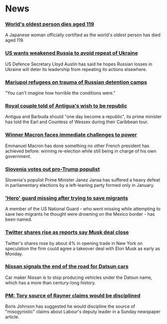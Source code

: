 # News
### [World's oldest person dies aged 119](https://www.bbc.com/news/world-asia-61218239)
A Japanese woman officially certified as the world's oldest person has died aged 119. 
### [US wants weakened Russia to avoid repeat of Ukraine](https://www.bbc.com/news/world-europe-61214176)
US Defence Secretary Lloyd Austin has said he hopes Russian losses in Ukraine will deter its leadership from repeating its actions elsewhere. 
### [Mariupol refugees on trauma of Russian detention camps](https://www.bbc.com/news/world-europe-61208404)
"You can't imagine how horrible the conditions were."
### [Royal couple told of Antigua's wish to be republic](https://www.bbc.com/news/uk-61221706)
Antigua and Barbuda should "one day become a republic", its prime minister has told the Earl and Countess of Wessex during their Caribbean tour. 
### [Winner Macron faces immediate challenges to power](https://www.bbc.com/news/world-europe-61214460)
Emmanuel Macron has done something no other French president has achieved before: winning re-election while still being in charge of his own government.
### [Slovenia votes out pro-Trump populist](https://www.bbc.com/news/world-europe-61214175)
Slovenia's populist Prime Minister Janez Jansa has suffered a heavy defeat in parliamentary elections by a left-leaning party formed only in January. 
### ['Hero' guard missing after trying to save migrants](https://www.bbc.com/news/world-us-canada-61218421)
A member of the US National Guard - who went missing while attempting to save two migrants he thought were drowning on the Mexico border - has been named.
### [Twitter shares rise as reports say Musk deal close](https://www.bbc.com/news/business-61215197)
Twitter's shares rose by about 4% in opening trade in New York on speculation the firm could agree a takeover deal with Elon Musk as early as Monday.
### [Nissan signals the end of the road for Datsun cars](https://www.bbc.com/news/business-61212573)
Car maker Nissan is to stop producing vehicles under the Datsun name, which has a more than century-long history.
### [PM: Tory source of Rayner claims would be disciplined](https://www.bbc.com/news/uk-politics-61213711)
Boris Johnson has suggested he would discipline the source of "misogynistic" claims about Labour's deputy leader in a Sunday newspaper article.
